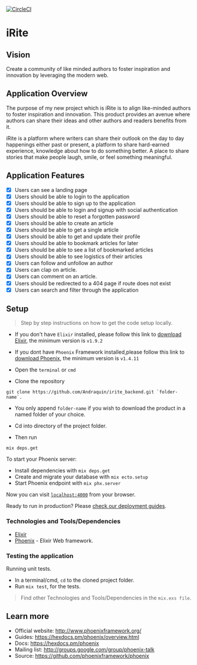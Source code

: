 [![CircleCI](https://circleci.com/gh/Andraquin/irite_backend/tree/staging.svg?style=svg)](https://circleci.com/gh/Andraquin/irite_backend/tree/staging)

# iRite

## Vision
Create a community of like minded authors to foster inspiration and innovation
by leveraging the modern web.

## Application Overview
The purpose of my new project which is iRite is to align like-minded authors to foster inspiration and innovation. This product provides an avenue where authors can share their ideas and other authors and readers benefits from it. 

iRite is a platform where writers can share their outlook on the day to day happenings either past or present, a platform to share hard-earned experience, knowledge about how to do something better. A place to share stories that make people laugh, smile, or feel something meaningful.

## Application Features
- [x] Users can see a landing page
- [x] Users should be able to login to the application
- [x] Users should be able to sign up to the application
- [x] Users should be able to login and signup with social authentication
- [x] Users should be able to reset a forgotten password
- [x] Users should be able to create an article
- [x] Users should be able to get a single article
- [x] Users should be able to get and update their profile
- [x] Users should be able to bookmark articles for later
- [x] Users should be able to see a list of bookmarked articles
- [x] Users should be able to see logistics of their articles
- [x] Users can follow and unfollow an author
- [x] Users can clap on article.
- [x] Users can comment on an article.
- [x] Users should be redirected to a 404 page if route does not exist
- [x] Users can search and filter through the application

## Setup
> Step by step instructions on how to get the code setup locally.

- If you don't have ```Elixir``` installed, please follow this link to [download Elixir](https://elixir-lang.org/install.html), the minimum version is `v1.9.2`

- If you dont have ```Phoenix``` Framework installed,please follow this link to [download Phoenix](https://hexdocs.pm/phoenix/installation.html#content), the minimum version is `v1.4.11`

- Open the `terminal` or `cmd`
- Clone the repository

```
git clone https://github.com/Andraquin/irite_backend.git `folder-name`. 
```

- You only append `folder-name` if you wish to download the product in a named folder of your choice.

- Cd into directory of the project folder.

- Then run

```
mix deps.get
```

To start your Phoenix server:

  * Install dependencies with `mix deps.get`
  * Create and migrate your database with `mix ecto.setup`
  * Start Phoenix endpoint with `mix phx.server`

Now you can visit [`localhost:4000`](http://localhost:4000) from your browser.

Ready to run in production? Please [check our deployment guides](https://hexdocs.pm/phoenix/deployment.html).

### Technologies and Tools/Dependencies

- [Elixir](https://elixir-lang.org)
- [Phoenix](http://www.phoenixframework.org) - Elixir Web framework.

### Testing the application

Running unit tests.
* In a terminal/cmd, `cd` to the cloned project folder.
* Run `mix test`, for the tests.

> Find other Technologies and Tools/Dependencies in the `mix.exs file`.


## Learn more

  * Official website: http://www.phoenixframework.org/
  * Guides: https://hexdocs.pm/phoenix/overview.html
  * Docs: https://hexdocs.pm/phoenix
  * Mailing list: http://groups.google.com/group/phoenix-talk
  * Source: https://github.com/phoenixframework/phoenix

